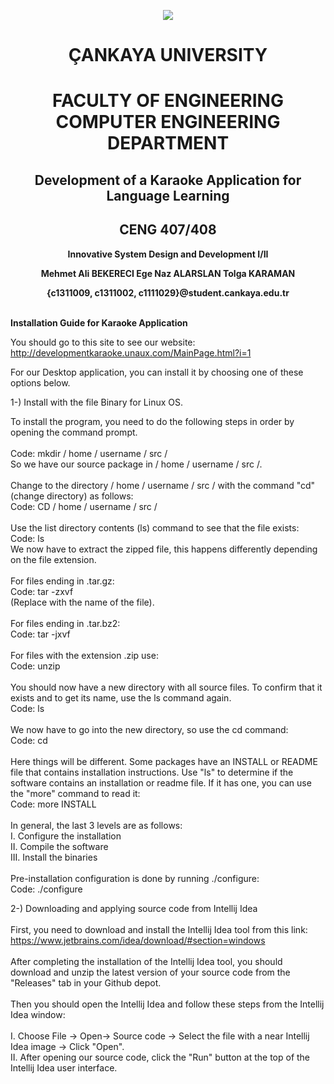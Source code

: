 
<p align="center">
<img src="https://i.hizliresim.com/p6r94N.png">
 </p>

 <h1 align="center">ÇANKAYA UNIVERSITY </h1>
 <h1 align="center">FACULTY OF ENGINEERING COMPUTER ENGINEERING DEPARTMENT</h1>
<h2 align="center">Development of a Karaoke Application for Language Learning</h2>
<h2 align="center">CENG 407/408</h2>
<p align="center">
<b align="center">Innovative System Design and Development I/II</b>


<p align="center">
<b align="center">Mehmet Ali BEKERECI     Ege Naz ALARSLAN      Tolga KARAMAN</b><br>

<p align="center">
<b align="center">{c1311009, c1311002, c1111029}@student.cankaya.edu.tr</b><br>
 </b><br>
 
<b align="center">Installation Guide for Karaoke Application</b><br>


You should go to this site to see our website: http://developmentkaraoke.unaux.com/MainPage.html?i=1</b><br>

For our Desktop application, you can install it by choosing one of these options below.</b><br>

1-) Install with the file Binary for Linux OS.</b><br>

To install the program, you need to do the following steps in order by opening the command prompt.</b><br>
</b><br>
Code:   mkdir / home / username / src /</b><br>
So we have our source package in / home / username / src /.</b><br>
</b><br>
Change to the directory / home / username / src / with the command "cd" (change directory) as follows:</b><br>
Code:   CD / home / username / src /</b><br>
</b><br>
Use the list directory contents (ls) command to see that the file exists:</b><br>
Code:   ls</b><br>
We now have to extract the zipped file, this happens differently depending on the file extension.</b><br>
</b><br>
For files ending in .tar.gz:</b><br>
Code:   tar -zxvf <filename></b><br>
(Replace <filename> with the name of the file).</b><br>
</b><br>
For files ending in .tar.bz2:</b><br>
Code:   tar -jxvf <filename></b><br>
</b><br>
For files with the extension .zip use:</b><br>
Code:   unzip <file name></b><br>
</b><br>
You should now have a new directory with all source files. To confirm that it exists and to get its name, use the ls command again.</b><br>
Code:   ls</b><br>
</b><br>
We now have to go into the new directory, so use the cd command:</b><br>
Code:   cd <directory></b><br>
</b><br>
Here things will be different. Some packages have an INSTALL or README file that contains installation instructions. Use "ls" to determine if the software contains an installation or readme file. If it has one, you can use the "more" command to read it:</b><br>
Code:   more INSTALL</b><br>
</b><br>
In general, the last 3 levels are as follows:
</b><br>
I.    Configure the installation</b><br>
II.   Compile the software</b><br>
III. Install the binaries</b><br>
</b><br>
Pre-installation configuration is done by running ./configure:</b><br>
Code:   ./configure</b><br>

2-) Downloading and applying source code from Intellij Idea</b><br>
</b><br>
First, you need to download and install the Intellij Idea tool from this link:</b><br>
https://www.jetbrains.com/idea/download/#section=windows</b><br>
</b><br>
After completing the installation of the Intellij Idea tool, you should download and unzip the latest version of your source code from the "Releases" tab in your Github depot.</b><br>
</b><br>
Then you should open the Intellij Idea and follow these steps from the Intellij Idea window:</b><br>
</b><br>
I. Choose File -> Open-> Source code -> Select the file with a near Intellij Idea image -> Click "Open".</b><br>
II. After opening our source code, click the "Run" button at the top of the Intellij Idea user interface.</b><br>
